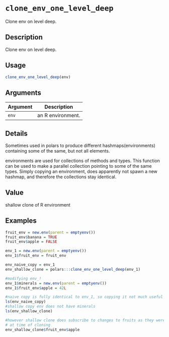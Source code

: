 # `clone_env_one_level_deep`

Clone env on level deep.


## Description

Clone env on level deep.


## Usage

```r
clone_env_one_level_deep(env)
```


## Arguments

Argument      |Description
------------- |----------------
`env`     |     an R environment.


## Details

Sometimes used in polars to produce different hashmaps(environments) containing
 some of the same, but not all elements.
 
 environments are used for collections of methods and types. This function can be used to make
 a parallel collection pointing to some of the same types. Simply copying an environment, does
 apparently not spawn a new hashmap, and therefore the collections stay identical.


## Value

shallow clone of R environment


## Examples

```r
fruit_env = new.env(parent = emptyenv())
fruit_env$banana = TRUE
fruit_env$apple = FALSE

env_1 = new.env(parent = emptyenv())
env_1$fruit_env = fruit_env

env_naive_copy = env_1
env_shallow_clone = polars:::clone_env_one_level_deep(env_1)

#modifying env_!
env_1$minerals = new.env(parent = emptyenv())
env_1$fruit_env$apple = 42L

#naive copy is fully identical to env_1, so copying it not much useful
ls(env_naive_copy)
#shallow copy env does not have minerals
ls(env_shallow_clone)

#however shallow clone does subscribe to changes to fruits as they were there
# at time of cloning
env_shallow_clone$fruit_env$apple
```


